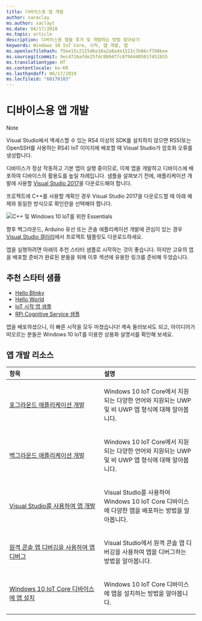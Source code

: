 ```yaml
---
title: 디바이스용 앱 개발
author: saraclay
ms.author: saclayt
ms.date: 04/17/2018
ms.topic: article
description: 디바이스용 앱을 추가 및 개발하는 방법 알아보기
keywords: Windows 10 IoT Core, 시작, 앱 개발, 앱
ms.openlocfilehash: f5ee15c2115d6e10a2a8ade1522c7b66cf788bee
ms.sourcegitcommit: 9ec4716afde25fdc8b94f7c0794448501f451b55
ms.translationtype: HT
ms.contentlocale: ko-KR
ms.lasthandoff: 06/17/2019
ms.locfileid: "60170103"
---
```

# <a name="develop-an-app-for-your-device"></a>디바이스용 앱 개발

> [!NOTE]
> Visual Studio에서 액세스할 수 있는 RS4 이상의 SDK를 설치하지 않으면 RS5(또는 OpenSSH를 사용하는 RS4) IoT 이미지에 배포할 때 Visual Studio가 암호화 오류를 생성합니다.

디바이스가 정상 작동하고 기본 앱이 실행 중이므로, 이제 앱을 개발하고 디바이스에 배포하여 디바이스의 활용도를 높일 차례입니다. 샘플을 살펴보기 전에, 애플리케이션 개발에 사용할 [Visual Studio 2017](https://www.visualstudio.com/downloads/)을 다운로드해야 합니다.

프로젝트에 C++를 사용할 계획인 경우 Visual Studio 2017을 다운로드할 때 아래 예제와 동일한 방식으로 확인란을 선택해야 합니다.

![C++ 및 Windows 10 IoT를 위한 Essentials](../../media/DevelopApp/VS-CPP.jpg)

향후 백그라운드, Arduino 유선 또는 콘솔 애플리케이션 개발에 관심이 있는 경우 [Visual Studio 갤러리](https://marketplace.visualstudio.com/items?itemName=MicrosoftIoT.WindowsIoTCoreProjectTemplatesforVS15)에서 프로젝트 템플릿도 다운로드하세요.


앱을 실행하려면 아래의 추천 스타터 샘플로 시작하는 것이 좋습니다. 하지만 고유의 앱을 배포할 준비가 완료된 분들을 위해 이후 섹션에 유용한 링크를 준비해 두었습니다.

## <a name="suggested-starter-samples"></a>추천 스타터 샘플

* [Hello Blinky](https://github.com/Microsoft/Windows-iotcore-samples/tree/develop/Samples/HelloBlinky)
* [Hello World](https://github.com/Microsoft/Windows-iotcore-samples/tree/develop/Samples/HelloWorld)
* [IoT 시작 앱 샘플](https://github.com/Microsoft/Windows-iotcore-samples/tree/develop/Samples/IoTStartApp)
* [RPi Cognitive Service 샘플](https://github.com/Microsoft/Windows-iotcore-samples/tree/develop/Samples/RPiCognitiveService) 



앱을 배포하셨으니, 이 빠른 시작을 모두 마쳤습니다! 계속 둘러보셔도 되고, 아이디어가 떠오르는 분들은 Windows 10 IoT를 이용한 상용화 설명서를 확인해 보세요. 

## <a name="app-development-resources"></a>앱 개발 리소스

<table>
<colgroup>
<col width="50%" />
<col width="50%" />
</colgroup>
<thead>
<tr class="header">
<th align="left">항목</th>
<th align="left">설명</th>
</tr>
</thead>
<tbody>

<tr class="odd">
<td align="left"><p><a href="../../develop-your-app/buildingappsforiotcore.md" data-raw-source="[Developing foreground applications](../../develop-your-app/buildingappsforiotcore.md)">포그라운드 애플리케이션 개발</a></p></td>
<td align="left"><p>Windows 10 IoT Core에서 지원되는 다양한 언어와 지원되는 UWP 및 비 UWP 앱 형식에 대해 알아봅니다.</p></td>
</tr>

<tr class="odd">
<td align="left"><p><a href="../../develop-your-app/backgroundapplications.md" data-raw-source="[Developing background applications](../../develop-your-app/backgroundapplications.md)">백그라운드 애플리케이션 개발</a></p></td>
<td align="left"><p>Windows 10 IoT Core에서 지원되는 다양한 언어와 지원되는 UWP 및 비 UWP 앱 형식에 대해 알아봅니다.</p></td>
</tr>

<tr class="odd">
<td align="left"><p><a href="../../develop-your-app/appdeployment.md" data-raw-source="[Deploy an App with Visual Studio](../../develop-your-app/appdeployment.md)">Visual Studio를 사용하여 앱 개발</a></p></td>
<td align="left"><p>Visual Studio를 사용하여 Windows 10 IoT Core 디바이스에 다양한 앱을 배포하는 방법을 알아봅니다.</p></td>
</tr>

<tr class="odd">
<td align="left"><p><a href="../../develop-your-app/remotedebugging.md" data-raw-source="[Debug your app using Remote Console App Debugging](../../develop-your-app/remotedebugging.md)">원격 콘솔 앱 디버깅을 사용하여 앱 디버그</a></p></td>
<td align="left"><p>Visual Studio에서 원격 콘솔 앱 디버깅을 사용하여 앱을 디버그하는 방법을 알아봅니다.</p></td>
</tr>

<tr class="odd">
<td align="left"><p><a href="../../develop-your-app/appinstaller.md" data-raw-source="[Install your app on your Windows 10 IoT Core device](../../develop-your-app/appinstaller.md)">Windows 10 IoT Core 디바이스에 앱 설치</a></p></td>
<td align="left"><p>Windows 10 IoT Core 디바이스에 앱을 설치하는 방법을 알아봅니다.</p></td>
</tr>

</tbody>
</table>
